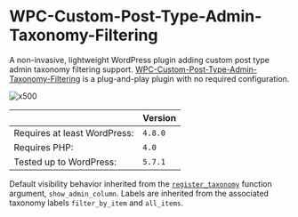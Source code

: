 # WPC-Custom-Post-Type-Admin-Taxonomy-Filtering

A non-invasive, lightweight WordPress plugin adding custom post type admin taxonomy filtering support. [WPC-Custom-Post-Type-Admin-Taxonomy-Filtering](https://github.com/amarinediary/WPC-Custom-Post-Type-Admin-Taxonomy-Filtering) is a plug-and-play plugin with no required configuration.

![x500](https://user-images.githubusercontent.com/7512732/117067713-a72e6780-ad2a-11eb-88d4-b18d9b488cf3.jpg)

||Version|
|- |- |
|Requires at least WordPress:|`4.8.0`|
|Requires PHP:|`4.0`|
|Tested up to WordPress:|`5.7.1`|

Default visibility behavior inherited from the [`register_taxonomy`](https://developer.wordpress.org/reference/functions/register_taxonomy/#parameters) function argument, `show_admin_column`. Labels are inherited from the associated taxonomy labels `filter_by_item` and `all_items`.
